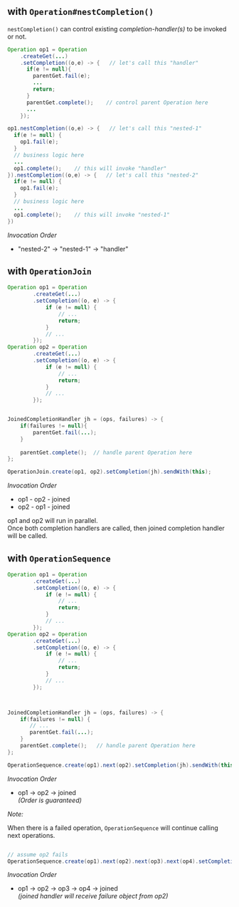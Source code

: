 ## with `Operation#nestCompletion()`

`nestCompletion()` can control existing *completion-handler(s)* to be invoked or not.


```java
Operation op1 = Operation
    .createGet(...)
    .setCompletion((o,e) -> {   // let's call this "handler"
      if(e != null){
        parentGet.fail(e);
        ...
        return;
      }
      parentGet.complete();    // control parent Operation here
      ...
    });

op1.nestCompletion((o,e) -> {   // let's call this "nested-1"
  if(e != null) {
    op1.fail(e);
  }
  // business logic here
  ...
  op1.complete();    // this will invoke "handler"
}).nestCompletion((o,e) -> {   // let's call this "nested-2"
  if(e != null) {
    op1.fail(e);
  }
  // business logic here
  ...
  op1.complete();    // this will invoke "nested-1"
})
```

*Invocation Order*

- "nested-2" -> "nested-1" -> "handler"




## with `OperationJoin`

```java
Operation op1 = Operation
        .createGet(...)
        .setCompletion((o, e) -> {
            if (e != null) {
                // ...
                return;
            }
            // ...
        });
Operation op2 = Operation
        .createGet(...)
        .setCompletion((o, e) -> {
            if (e != null) {
                // ...
                return;
            }
            // ...
        });


JoinedCompletionHandler jh = (ops, failures) -> {
    if(failures != null){
        parentGet.fail(...);
    }
    
    parentGet.complete();  // handle parent Operation here
};

OperationJoin.create(op1, op2).setCompletion(jh).sendWith(this);
```

*Invocation Order*

- op1 - op2 - joined  
- op2 - op1 - joined


op1 and op2 will run in parallel.  
Once both completion handlers are called, then joined completion handler will be called.



## with `OperationSequence`

```java
Operation op1 = Operation
        .createGet(...)
        .setCompletion((o, e) -> {
            if (e != null) {
                // ...
                return;
            }
            // ...
        });
Operation op2 = Operation
        .createGet(...)
        .setCompletion((o, e) -> {
            if (e != null) {
                // ...
                return;
            }
            // ...
        });



JoinedCompletionHandler jh = (ops, failures) -> {
    if(failures != null) {
       // ...
       parentGet.fail(...);
    }
    parentGet.complete();   // handle parent Operation here
};

OperationSequence.create(op1).next(op2).setCompletion(jh).sendWith(this);

```

*Invocation Order*

- op1 -> op2 -> joined  
*(Order is guaranteed)*
 


*Note:*

When there is a failed operation, `OperationSequence` will continue calling next operations.

```java

// assume op2 fails
OperationSequence.create(op1).next(op2).next(op3).next(op4).setCompletion(jh).sendWith(this);
```

*Invocation Order*

- op1 -> op2 -> op3 -> op4 -> joined  
*(joined handler will receive failure object from op2)*


